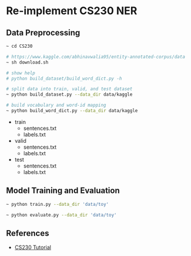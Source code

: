 
# Re-implement CS230 NER

## Data Preprocessing

```bash
~ cd CS230

# https://www.kaggle.com/abhinavwalia95/entity-annotated-corpus/data
~ sh download.sh

# show help
# python build_dataset/build_word_dict.py -h

# split data into train, valid, and test dataset
~ python build_dataset.py --data_dir data/kaggle

# build vocabulary and word-id mapping
~ python build_word_dict.py --data_dir data/kaggle
```

- train
  - sentences.txt
  - labels.txt
- valid
  - sentences.txt
  - labels.txt
- test
  - sentences.txt
  - labels.txt



## Model Training and Evaluation

```bash
~ python train.py --data_dir 'data/toy'

~ python evaluate.py --data_dir 'data/toy'
```


## References

- [CS230 Tutorial](https://cs230.stanford.edu/blog/namedentity/)
